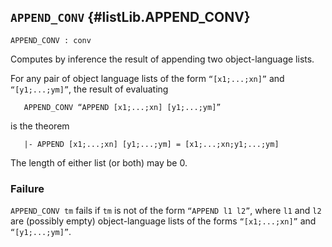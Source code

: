 ## `APPEND_CONV` {#listLib.APPEND_CONV}


```
APPEND_CONV : conv
```



Computes by inference the result of appending two object-language lists.


For any pair of object language lists of the form `“[x1;...;xn]”` and
`“[y1;...;ym]”`, the result of evaluating
    
       APPEND_CONV “APPEND [x1;...;xn] [y1;...;ym]”
    
is the theorem
    
       |- APPEND [x1;...;xn] [y1;...;ym] = [x1;...;xn;y1;...;ym]
    
The length of either list (or both) may be 0.

### Failure

`APPEND_CONV tm` fails if `tm` is not of the form `“APPEND l1 l2”`, where
`l1` and `l2` are (possibly empty) object-language lists of the forms
`“[x1;...;xn]”` and `“[y1;...;ym]”`.
